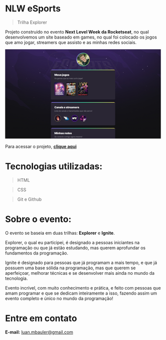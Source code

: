 # <strong>NLW eSports</strong>

> Trilha Explorer

Projeto construido no evento <strong>Next Level Week da Rocketseat</strong>, no qual desenvolvemos um site baseado em games, no qual foi colocado os jogos que amo jogar, streamers que assisto e as minhas redes sociais.

![preview](./.github/preview.png)

Para acessar o projeto, <strong>[clique aqui](https://luanbauler.github.io/NLW-eSports/)</strong>

# Tecnologias utilizadas:

> HTML

> CSS

> Git e Github

# Sobre o evento:

O evento se baseia em duas trilhas: <strong>Explorer</strong> e <strong>Ignite</strong>.

Explorer, o qual eu participei, é designado a pessoas iniciantes na programação ou que já estão estudando, mas querem aprofundar os fundamentos da programação.

Ignite é designado para pessoas que já programam a mais tempo, e que já possuem uma base sólida na programação, mas que querem se aperfeiçoar, melhorar técnicas e se desenvolver mais ainda no mundo da tecnologia.

Evento incrível, com muito conhecimento e prática, e feito com pessoas que amam programar e que se dedicam inteiramente a isso, fazendo assim um evento completo e único no mundo da programação!

# Entre em contato

<strong>E-mail:</strong> luan.mbauler@gmail.com
